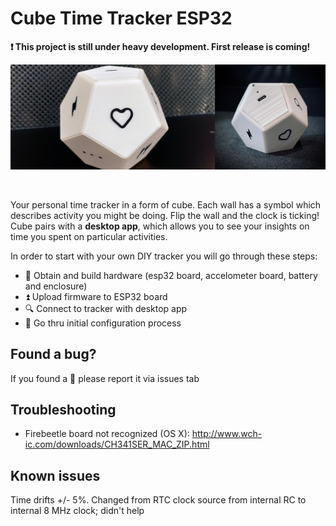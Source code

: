 # Cube Time Tracker ESP32

**:exclamation: This project is still under heavy development. First release is coming!**
</br>

![:game_die: tracker](docs/images/cubeDemo.jpg) 

</br>

Your personal time tracker in a form of cube. Each wall has a symbol which describes activity you might be doing. Flip the wall and the clock is ticking! Cube pairs with a **desktop app**, which allows you to see your insights on time you spent on particular activities. 
</br>


In order to start with your own DIY tracker you will go through these steps:
- :hammer: Obtain and build hardware (esp32 board, accelometer board, battery and enclosure)
- :arrow_double_up: Upload firmware to ESP32 board
- :mag: Connect to tracker with desktop app
- :rocket: Go thru initial configuration process

## Found a bug?
If you found a :bug: please report it via issues tab

## Troubleshooting
- Firebeetle board not recognized (OS X): http://www.wch-ic.com/downloads/CH341SER_MAC_ZIP.html

## Known issues
Time drifts +/- 5%. Changed from RTC clock source from internal RC to internal 8 MHz clock; didn't help

